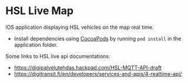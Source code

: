 # HSL Live Map
iOS application displaying HSL vehicles on the map real time.

- Install dependencies using [CocoaPods](http://cocoapods.org) by running `pod install` in the application folder.

Some links to HSL live api documentations:
  - https://digipalvelutehdas.hackpad.com/HSL-MQTT-API-draft
  - https://digitransit.fi/en/developers/services-and-apis/4-realtime-api/

